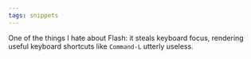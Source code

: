 ```yaml
---
tags: snippets
---
```


One of the things I hate about Flash: it steals keyboard focus, rendering useful keyboard shortcuts like `Command-L` utterly useless.
